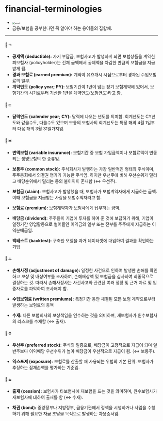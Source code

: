 # financial-terminologies

- <img src="C:\Users\kwbae\OneDrive - postech.ac.kr\05. 개인자료\01. 깃허브 레포지토리\financial-terminologies\asset.png" alt="asset" style="zoom:50%;" /> 
- 금융/보험을 공부한다면 꼭 알아야 하는 용어들의 집합체.

---

#### 📂ㄱ

- **공제액 (deductible):** 자기 부담금, 보험사고가 발생하게 되면 보험상품을 계약한 피보험사 (policyholder)는 전체 금액에서 공제액을 차감한 만큼의 보험금을 지급받게 됨.
- **경과 보험료 (earned premium):** 계약이 유효개시 시점으로부터 경과된 수입보험료의 일부.
- **계약연도 (policy year; PY):** 보험기간이 1년이 넘는 장기 보험계약에 있어서, 보험기간의 시기로부터 기산한 1년을 계약연도(보험연도)라고 함.

#### 📂ㄷ

- **달력연도 (calender year; CY):** 달력에 나오는 년도를 의미함. 회계년도는 CY년도와 같을수도, 다를수도 있으며 보통의 보험사의 회계년도는 특정 해의 4월 1일부터 다음 해의 3월 31일가지임.

#### 📂ㅂ

- **변액보험 (variable insurance):** 보험기간 중 보험 가입금액이나 보험료액이 변동되는 생명보험의 한 종류임.

- **보통주 (common stock):** 주식회사가 발행하는 가장 일반적인 형태의 주식이며, 주주총회에서 의결권 행가가 가능한 주식임. 하지만 우선주에 비해 우선순위가 밀리고 배당순위에서 밀리는 등의 불이익이 존재함 ($\leftrightarrow$ 우선주).
- **보험금 (claim):** 보험사고가 발생했을 때, 보험사가 보험계약자에게 지급하는 금액. 이때 보험금을 지급받는 사람을 보험수익자라고 함.
- **보험료 (premium):** 보험계약자가 보험사에게 납부하는 금액.
- **배당금 (dividend):** 주주들이 기업에 투자를 하여 준 것에 보답하기 위해, 기업이 일정기간 영업활동으로 벌어들인 이익금의 일부 또는 전부를 주주에게 지급하는 이익분배금임.
- **백테스트 (backtest):** 구축한 모델을 과거 데이터셋에 대입하여 결과를 확인하는 기법

#### 📂ㅅ

- **손해사정 (adjustment of damage):** 일정한 사건으로 인하여 발생한 손해를 확인하고 보상 및 배상여부를 조사하여, 손해배상액 및 보험금을 심사하여 최종적으로 결정하는 것. 따라서 손해사정사는 사건사고와 관련된 여러 정황 및 근거 자료 및 입증자료를 파악하여 조사해야 함.
- **수입보험료 (written premiums):** 특정기간 동안 체결된 모든 보험 계약으로부터 발생하는 보험료의 총액

- **수재:** 다른 보험회사의 보상책임을 인수하는 것을 의미하며, 재보험사가 원수보험사의 리스크를 수재함 ($\leftrightarrow$ 출재).

#### 📂ㅇ

- **우선주 (preferred stock):** 주식의 일종으로, 배당금이 고정적으로 지급이 되며 일반주보다 이익배당 우선수위가 높아 배당금이 우선적으로 지급이 됨. ($\leftrightarrow$ 보통주).

- **익스포져 (exposure):** 보험료를 산출할 때 사용되는 위험의 기본 단위. 보험사가 추정하는 잠재손핵를 평가하는 기준임.

#### 📂ㅊ

- **출재 (cession):** 보험사가 타보험사에 재보험을 드는 것을 의미하며, 원수보험사가 재보험사에 대하여 출재를 함 ($\leftrightarrow$ 수재).

- **채권 (bond):** 중앙정부나 지방정부, 금융기관에서 정책을 시행하거나 사업을 수행하기 위해 필요한 자금 조달을 목적으로 발생하는 차용증서임.